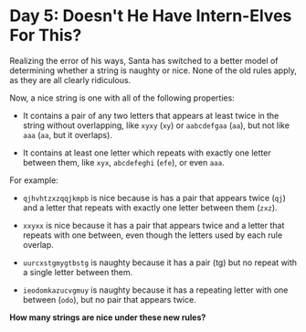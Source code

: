 # Day 5: Doesn't He Have Intern-Elves For This?

Realizing the error of his ways, Santa has switched to a better model of determining whether a string is naughty or nice.
None of the old rules apply, as they are all clearly ridiculous.

Now, a nice string is one with all of the following properties:

- It contains a pair of any two letters that appears at least twice in the string without overlapping, like `xyxy` (`xy`) or `aabcdefgaa` (`aa`), but not like `aaa` (`aa`, but it overlaps).

- It contains at least one letter which repeats with exactly one letter between them, like `xyx`, `abcdefeghi` (`efe`), or even `aaa`.

For example:

- `qjhvhtzxzqqjkmpb` is nice because is has a pair that appears twice (`qj`) and a letter that repeats with exactly one letter between them (`zxz`).

- `xxyxx` is nice because it has a pair that appears twice and a letter that repeats with one between, even though the letters used by each rule overlap.

- `uurcxstgmygtbstg` is naughty because it has a pair (tg) but no repeat with a single letter between them.

- `ieodomkazucvgmuy` is naughty because it has a repeating letter with one between (`odo`), but no pair that appears twice.

**How many strings are nice under these new rules?**

